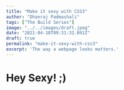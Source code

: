 ```yaml
---
title: "Make it sexy with CSS3"
author: "Dhanraj Padmashali"
tags: ["The Build Series"]
image: "../../images/draft.jpeg"
date: "2021-04-18T09:31:32.091Z"
draft: true
permalink: "make-it-sexy-with-css3"
excerpt: 'The way a webpage looks matters.'
---
```


<!-- 
Stuff about CSS Selectors to create magazine layouts
 -->
# Hey Sexy! ;)
